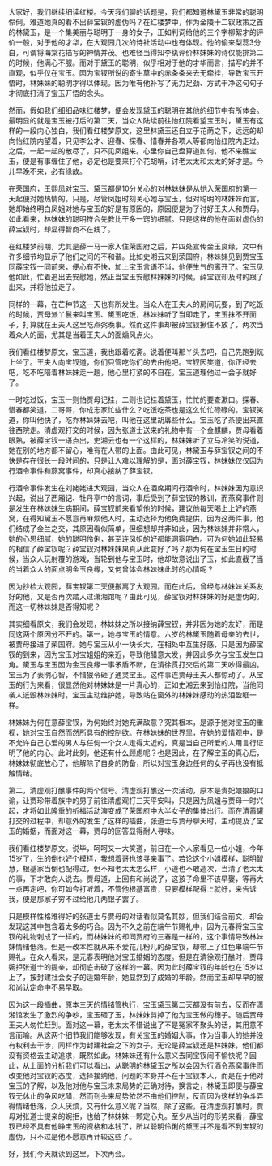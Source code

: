 
大家好，我们继续细读红楼。今天我们聊的话题是，我们都知道林黛玉非常的聪明伶俐，难道她真的看不出薛宝钗的虚伪吗？在红楼梦中，作为金陵十二钗政策之首的林黛玉，是一个集美丽与聪明于一身的女子，正如判词给他的三个字柳絮才的评价一般，对于他的才华，在大观园几次的诗社活动中也有体现。他的偷来梨蕊3分白，可谓将海棠花描写的神情并茂。也难怪当得知李纨评价林妹妹的诗仅能排第二的时候，他满心不服。而对于黛玉的聪明，似乎相对于他的才华而言，描写的并不直观，似乎仅在宝玉。因为宝钗所说的寄生草中的赤条条来去无牵挂，导致宝玉开悟时，林妹妹的聪明才得以体现。因为唯有他补写了无力足劲、方式干净这句句子才彻底打消了宝玉开悟的念头。

然而，假如我们细细品味红楼梦，便会发现黛玉的聪明在其他的细节中有所体会。最明显的就是宝玉被打后的第二天，当众人陆续前往怡红院看望宝玉时，黛玉有这样的一段内心独白，我们看红楼梦原文，这里林黛玉还自立于花荫之下，远远的却向怡红院内望着，只见李公才、迎春、探春、惜春并各项人等都向怡红院内走过。之后，一起一起的散尽了，只不见凤姐来。心里你自己盘算道如何，他不来瞧宝玉，便是有事缠住了他，必定也是要来打个花胡哨，讨老太太和太太的好才是。今儿早晚不来，必有缘故。

在荣国府，王熙凤对宝玉、黛玉都是10分关心的对林妹妹是从她入荣国府的第一天起便对她热情的。只是，尽管凤姐时刻关心她与宝玉，但对聪明的林妹妹而言，她却始终明白凤姐对她与宝玉的好是有原因的，原因便是为了讨好王夫人和贾母。如此看来，林妹妹的聪明符合先教比干多一窍的细腻。只是这样的他在面对虚伪的薛宝钗时，却显得智商不在线了。

在红楼梦前期，尤其是薛一马一家入住荣国府之后，并四处宣传金玉良缘，文中有许多细节均显示了他们之间的不和谐。比如史湘云来到荣国府，林妹妹见到贾宝玉同薛宝钗一同前来，便心有不快，加上宝玉言语不当，他便生气的离开了。宝玉见他如此，忙着追出去安慰她，然正当宝玉安慰林妹妹的时候，薛宝钗却及时的跟了出来，并将他拉走了。

同样的一幕，在芒种节这一天也有所发生。当众人在王夫人的房间玩耍，到了吃饭的时候，贾母派丫鬟来叫宝玉、黛玉吃饭，林妹妹听了当即走了，宝玉抹不开面子，打算就在王夫人这里吃点粥晚事。然而这件事却被薛宝钗揪住不放了，两次当着众人的面，尤其是当着王夫人的面煽风点火。

我们看红楼梦原文，宝玉道，我也跟着吃斋。说着便叫那丫头去吧，自己先跑到炕上坐了。王夫人向宝钗道，你们只管吃你们的去由他吧。宝钗因笑道，你正经去吧，吃不吃陪着林妹妹走一趟，他心里打紧的不自在。宝玉道理他过一会子就好了。

一时吃过饭，宝玉一则怕贾母记挂，二则也记挂着黛玉，忙忙的要查漱口。探春、惜春都笑道，二哥哥，你成志家忙些什么？吃饭吃茶也是这么忙忙碌碌的。宝钗笑道，你叫他快了，吃乔林妹妹去吧，叫他在这里胡羼些什么。宝玉吃了茶便出来直往西院走。清虚观打交的时候，因为张道士送来的礼物中有一个金麒麟，贾母看着眼熟，被薛宝钗一语点出，史湘云也有一个这样的，林妹妹听了立马冷笑的说道，她在别的地方都不留心，唯有在人带的上面。由此可见，林黛玉与薛宝钗之间的不快是存在很长一段时间的，只是让人难以理解的是，面对薛宝钗，林妹妹仅仅因为行酒令事件和燕窝事件，却真心接纳了薛宝钗。

行酒令事件发生在刘姥姥进大观园，当众人在酒席期间行酒令时，林妹妹因为意识兴起，说出了西厢记、牡丹亭中的言词，事后受到了薛宝钗的教训，而燕窝事件则是发生在林妹妹生病期间，薛宝钗前来看望他的时候，建议他每天喝上上好的燕窝，在得知黛玉不愿意再麻烦他人时，主动选择为他免费提供，因为这两件事，他们结成了金兰之交，其原因看似简单，但细想却并非如此，因为林妹妹并非常人，她的心思细腻，她的聪明伶俐，甚至连凤姐的好都能洞察明白。可为何她如此轻易的相信了薛宝钗呢？薛宝钗对林妹妹果真从此变好了吗？那为何在宝玉生日的时候，当众人玩射覆的游戏，当轮到他与宝玉时，他却故意说出了玉，如此直截了当的当着众人的面点明金玉良缘，又何曾体会林妹妹此时的心情呢？

因为抄检大观园，薛宝钗第二天便搬离了大观园。而在此后，曾经与林妹妹关系友好的他，又是否再次踏入过潇湘馆呢？由此可见，薛宝钗对林妹妹的好是虚伪的。而这一切林妹妹是否得知呢？

其实细看原文，我们会发现，林妹妹之所以接纳薛宝钗，并非因为她的友好，而是同这两个原因分不开的。第一，她与宝玉的情意。六岁的林黛玉随着母亲的去世，被贾母接进了荣国府。她与宝玉从小一块长大，在相处中互生好感，只是因为薛宝钗的到来，因为宝玉对宝姐姐的亲近，导致他醋意大发，并因此多次与宝玉发生口角。黛玉与宝玉因为金玉良缘一事矛盾不断，在清徐贯打交后的第二天吵得最凶。宝玉为了表明心智，不惜狠令砸了通灵宝玉。这件事连贾母王夫人都惊动了。从宝玉的行为来看，很显然他对林妹妹是一片真心的，正如史湘云来到怡红院，当他同袭人诋毁林妹妹时，宝玉主动维护她，导致站在窗外的林妹妹感动的热泪盈眶一样。

林妹妹为何在意薛宝钗，为何始终对她充满敌意？究其根本，是源于她对宝玉的重视，她对宝玉自然而然所具有的控制欲。在林妹妹的世界里，在她的爱情观中，是不允许自己心爱的男人与任何一个女人走得太近的，真是当自己所爱的人用言行证明了他的内心。此时此刻，他还有什么顾虑呢？也是因此，在了解宝玉的真心后，林妹妹彻底放心了，他解除了自身的防备，所以对宝玉身边任何的女子再也没有抵触情绪。

第二，清虚观打醮事件的两个信号。清虚观打醮这一次活动，原本是贵妃娘娘的口谕，让贾珍带着族中的男子前往清虚观打三天平安叫，只是因为凤姐与贾母一时兴起，才将如此隆重的祈福活动演变成了荣国府中大半女子的集体出行。而在清蓄罐打交的过程中，却意外的发生了这样的插曲，张道士与贾母聊天时，主动提及了宝玉的婚姻，而面对这一幕，贾母的回答显得耐人寻味。

我们看红楼梦原文。说毕，呵呵又一大笑道，前日在一个人家看见一位小姐，今年15岁了，生的倒也好个模样，我想着哥也该寻亲事了。若论这个小姐模样，聪明智慧，根基家当倒也配得过，但不知老太太怎么样，小道也不敢造次，当清了老太太的事，下才敢向人说去。贾母道，上回有和尚说了，这孩子命里不该早娶，等再大一点再定吧，你可如今打听着，不管他根基富贵，只要模样配得上就好，来告诉我，便是那家子穷不过给他几两银子罢了。

只是模样性格难得好的张道士与贾母的对话看似莫名其妙，但我们结合前文，却会发现这其中包含着太多的巧合。因为不久之前在端午节赐礼中，因为元春将宝玉宝钗的礼物刺成了一样的，而林妹妹的却同贾府的三春是一样的，这个事情导致林妹妹情绪低落。但是一改本性就从来不爱花儿粉儿的薛宝钗，却带上了红色串端午节赐礼，在众人看来，是元春表明他对宝玉婚姻的态度。但是在清徐观打醮时，贾母婉拒张道士的提亲，却彻底击破了这样的一幕。因为此时薛宝钗的年龄也在15岁以上了，按封建社会女子的适婚年龄，她显然到了成婚的年龄。然而宝玉却早早的被和尚认定命中不易早取。

因为这一段插曲，原本三天的情绪管执行，宝玉黛玉第二天都没有前去，反而在潇湘馆发生了激烈的争吵，宝玉砸了玉，林妹妹剪掉了他为宝玉做的穗子。随后贾母王夫人匆忙赶到。面对这一幕，老太太不惜说出了不是冤家不聚头的话，其用意不言而喻。从这两个细节我们能够发现，有关宝玉的婚姻大事，作为当事人的她并没有权利去干涉，同样作为封建社会之下的女子，无论是薛宝钗还是林妹妹，他们都没有资格去主动追求，既然如此，林妹妹还有什么意义去同宝钗闹不愉快呢？因此，从上面的分析我们可以看出，从聪明的林黛玉之所以会因为行酒令燕窝事件而改变他对宝钗的态度，选择接纳他，问题的本身并不在于宝钗本人，而是在于他对宝玉的了解，以及他对他与宝玉未来局势的正确对待，换言之，林黛玉即便与薛宝钗无休止的争风吃醋，然而到头来局势依然不由他们控制，反而因为这样的争斗弄得情绪低落，众人厌烦，又有什么意义呢？当然，除了这些，在清虚观打醮时，贾母对张道士提亲的婉拒，也给了林妹妹一颗定心丸。至少从当时的形势来看，薛宝钗已经不具有他睁宝玉的资格和本钱了，所以聪明伶俐的黛玉并不是看不到宝钗的虚伪，只不过是他不愿意再计较这些了。

好，我们今天就读到这里，下次再会。


